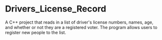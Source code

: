 # Drivers_License_Record
A C++ project that reads in a list of driver's license numbers, names, age, and whether or not they are a registered voter. The program allows users to register new people to the list.
